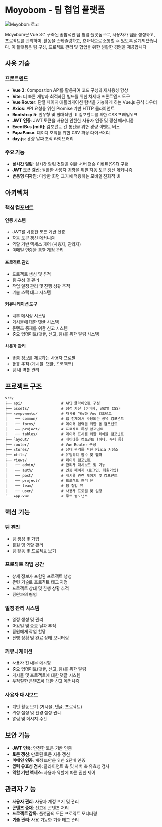 # Moyobom - 팀 협업 플랫폼

![Moyobom 로고](https://github.com/user-attachments/assets/2073c21b-e64c-487f-8430-da96c69139fb)

Moyobom은 Vue 3로 구축된 종합적인 팀 협업 플랫폼으로, 사용자가 팀을 생성하고, 프로젝트를 관리하며, 활동을 스케줄링하고, 효과적으로 소통할 수 있도록 설계되었습니다. 이 플랫폼은 팀 구성, 프로젝트 관리 및 협업을 위한 원활한 경험을 제공합니다.

## 사용 기술

### 프론트엔드
- **Vue 3**: Composition API를 활용하여 코드 구성과 재사용성 향상
- **Vite**: 더 빠른 개발과 최적화된 빌드를 위한 차세대 프론트엔드 도구
- **Vue Router**: 단일 페이지 애플리케이션 탐색을 가능하게 하는 Vue.js 공식 라우터
- **Axios**: API 요청을 위한 Promise 기반 HTTP 클라이언트
- **Bootstrap 5**: 반응형 및 현대적인 UI 컴포넌트를 위한 CSS 프레임워크
- **JWT 인증**: JWT 토큰을 사용한 안전한 사용자 인증 및 갱신 메커니즘
- **EventBus (mitt)**: 컴포넌트 간 통신을 위한 경량 이벤트 버스
- **PapaParse**: 데이터 조작을 위한 CSV 파싱 라이브러리
- **day.js**: 경량 날짜 조작 라이브러리

### 주요 기능
- **실시간 알림**: 실시간 알림 전달을 위한 서버 전송 이벤트(SSE) 구현
- **JWT 토큰 갱신**: 원활한 사용자 경험을 위한 자동 토큰 갱신 메커니즘
- **반응형 디자인**: 다양한 화면 크기에 적응하는 모바일 친화적 UI

## 아키텍처

### 핵심 컴포넌트

#### 인증 시스템
- JWT를 사용한 토큰 기반 인증
- 자동 토큰 갱신 메커니즘
- 역할 기반 액세스 제어 (사용자, 관리자)
- 이메일 인증을 통한 계정 관리

#### 프로젝트 관리
- 프로젝트 생성 및 추적
- 팀 구성 및 관리
- 작업 일정 관리 및 진행 상황 추적
- 기술 스택 태그 시스템

#### 커뮤니케이션 도구
- 내부 메시징 시스템
- 게시물에 대한 댓글 시스템
- 콘텐츠 중재를 위한 신고 시스템
- 중요 업데이트(댓글, 신고, 팀)를 위한 알림 시스템

#### 사용자 관리
- 맞춤 정보를 제공하는 사용자 프로필
- 활동 추적 (게시물, 댓글, 프로젝트)
- 팀 내 역할 관리

## 프로젝트 구조

```
src/
├── api/                  # API 클라이언트 구성
├── assets/               # 정적 자산 (이미지, 글로벌 CSS)
├── components/           # 재사용 가능한 Vue 컴포넌트
│   ├── common/           # 앱 전체에서 사용되는 공유 컴포넌트
│   ├── forms/            # 데이터 입력을 위한 폼 컴포넌트
│   ├── project/          # 프로젝트 특정 컴포넌트
│   └── tables/           # 데이터 표시를 위한 테이블 컴포넌트
├── layout/               # 레이아웃 컴포넌트 (헤더, 푸터 등)
├── router/               # Vue Router 구성
├── stores/               # 상태 관리를 위한 Pinia 저장소
├── utils/                # 유틸리티 함수 및 헬퍼
├── views/                # 페이지 컴포넌트
│   ├── admin/            # 관리자 대시보드 및 기능
│   ├── auth/             # 인증 페이지 (로그인, 회원가입)
│   ├── post/             # 게시물 관련 페이지 및 컴포넌트
│   ├── project/          # 프로젝트 관리 뷰
│   ├── team/             # 팀 협업 뷰
│   └── user/             # 사용자 프로필 및 설정
└── App.vue               # 루트 컴포넌트
```

## 핵심 기능

### 팀 관리
- 팀 생성 및 가입
- 팀원 및 역할 관리
- 팀 활동 및 프로젝트 보기

### 프로젝트 작업 공간
- 상세 정보가 포함된 프로젝트 생성
- 관련 기술로 프로젝트 태그 지정
- 프로젝트 상태 및 진행 상황 추적
- 팀원과의 협업

### 일정 관리 시스템
- 일정 생성 및 관리
- 마감일 및 중요 날짜 추적
- 팀원에게 작업 할당
- 진행 상황 및 완료 상태 모니터링

### 커뮤니케이션
- 사용자 간 내부 메시징
- 중요 업데이트(댓글, 신고, 팀)를 위한 알림
- 게시물 및 프로젝트에 대한 댓글 시스템
- 부적절한 콘텐츠에 대한 신고 메커니즘

### 사용자 대시보드
- 개인 활동 보기 (게시물, 댓글, 프로젝트)
- 계정 설정 및 환경 설정 관리
- 알림 및 메시지 수신

## 보안 기능

- **JWT 인증**: 안전한 토큰 기반 인증
- **토큰 갱신**: 만료된 토큰 자동 갱신
- **이메일 인증**: 계정 보안을 위한 2단계 인증
- **입력 유효성 검사**: 클라이언트 측 및 서버 측 유효성 검사
- **역할 기반 액세스**: 사용자 역할에 따른 권한 제어

## 관리자 기능

- **사용자 관리**: 사용자 계정 보기 및 관리
- **콘텐츠 중재**: 신고된 콘텐츠 처리
- **프로젝트 감독**: 플랫폼의 모든 프로젝트 모니터링
- **기술 관리**: 사용 가능한 기술 태그 관리
